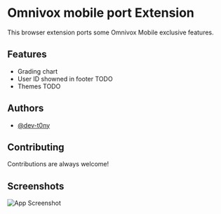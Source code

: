 # Omnivox mobile port Extension

This browser extension ports some Omnivox Mobile exclusive features.
## Features

- Grading chart 
- User ID showned in footer TODO
- Themes TODO



## Authors

- [@dev-t0ny](https://github.com/dev-t0ny)


## Contributing

Contributions are always welcome!




## Screenshots

![App Screenshot](https://github.com/dev-t0ny/omnivox-mobile-grades/assets/79669121/8e32a58d-2ffd-4b23-a3b0-41decb53cd53)
